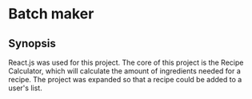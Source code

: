 # Batch maker

## Synopsis

React.js was used for this project. The core of this project is the Recipe Calculator, which will calculate the amount of ingredients needed for a recipe. The project was expanded so that a recipe could be added to a user's list.
